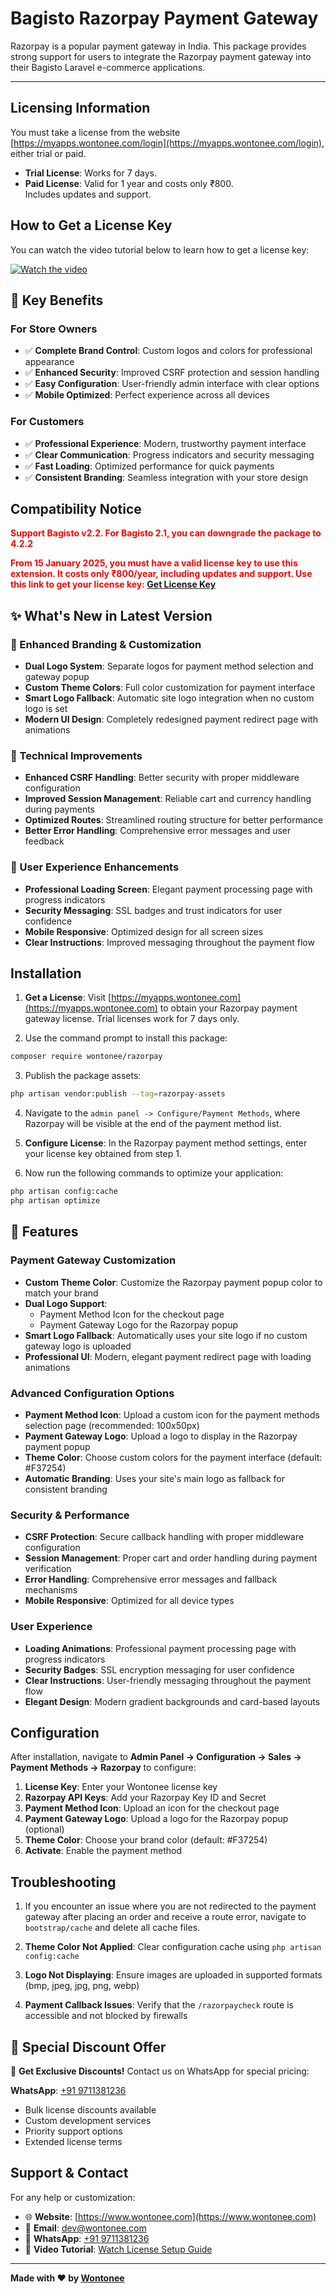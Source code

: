 # Bagisto Razorpay Payment Gateway
Razorpay is a popular payment gateway in India. This package provides strong support for users to integrate the Razorpay payment gateway into their Bagisto Laravel e-commerce applications.

---

## Licensing Information

You must take a license from the website [https://myapps.wontonee.com/login](https://myapps.wontonee.com/login), either trial or paid.

- **Trial License**: Works for 7 days.
- **Paid License**: Valid for 1 year and costs only ₹800.  
  Includes updates and support.

## How to Get a License Key

You can watch the video tutorial below to learn how to get a license key:

[![Watch the video](https://img.youtube.com/vi/E4NTZ4TyM5M/0.jpg)](https://youtu.be/E4NTZ4TyM5M?si=uIUXfeaj0ttH7VhC)

## 🎯 Key Benefits

### For Store Owners
- ✅ **Complete Brand Control**: Custom logos and colors for professional appearance
- ✅ **Enhanced Security**: Improved CSRF protection and session handling
- ✅ **Easy Configuration**: User-friendly admin interface with clear options
- ✅ **Mobile Optimized**: Perfect experience across all devices

### For Customers
- ✅ **Professional Experience**: Modern, trustworthy payment interface
- ✅ **Clear Communication**: Progress indicators and security messaging
- ✅ **Fast Loading**: Optimized performance for quick payments
- ✅ **Consistent Branding**: Seamless integration with your store design


## Compatibility Notice
**<span style="color:red;">Support Bagisto v2.2. For Bagisto 2.1, you can downgrade the package to 4.2.2</span>**

**<span style="color:red;">From 15 January 2025, you must have a valid license key to use this extension. It costs only ₹800/year, including updates and support. Use this link to get your license key: [Get License Key](https://pages.razorpay.com/pl_PcXc750AtzmCEE/view)</span>**

## ✨ What's New in Latest Version

### 🎨 Enhanced Branding & Customization
- **Dual Logo System**: Separate logos for payment method selection and gateway popup
- **Custom Theme Colors**: Full color customization for payment interface
- **Smart Logo Fallback**: Automatic site logo integration when no custom logo is set
- **Modern UI Design**: Completely redesigned payment redirect page with animations

### 🔧 Technical Improvements
- **Enhanced CSRF Handling**: Better security with proper middleware configuration
- **Improved Session Management**: Reliable cart and currency handling during payments
- **Optimized Routes**: Streamlined routing structure for better performance
- **Better Error Handling**: Comprehensive error messages and user feedback

### 📱 User Experience Enhancements
- **Professional Loading Screen**: Elegant payment processing page with progress indicators
- **Security Messaging**: SSL badges and trust indicators for user confidence
- **Mobile Responsive**: Optimized design for all screen sizes
- **Clear Instructions**: Improved messaging throughout the payment flow

## Installation

1. **Get a License**: Visit [https://myapps.wontonee.com](https://myapps.wontonee.com) to obtain your Razorpay payment gateway license. Trial licenses work for 7 days only.

2. Use the command prompt to install this package:
```sh
composer require wontonee/razorpay
```

3. Publish the package assets:
```sh
php artisan vendor:publish --tag=razorpay-assets
```

4. Navigate to the `admin panel -> Configure/Payment Methods`, where Razorpay will be visible at the end of the payment method list.

5. **Configure License**: In the Razorpay payment method settings, enter your license key obtained from step 1.

6. Now run the following commands to optimize your application:
```sh
php artisan config:cache
php artisan optimize
```

## 🚀 Features

### Payment Gateway Customization
- **Custom Theme Color**: Customize the Razorpay payment popup color to match your brand
- **Dual Logo Support**: 
  - Payment Method Icon for the checkout page
  - Payment Gateway Logo for the Razorpay popup
- **Smart Logo Fallback**: Automatically uses your site logo if no custom gateway logo is uploaded
- **Professional UI**: Modern, elegant payment redirect page with loading animations

### Advanced Configuration Options
- **Payment Method Icon**: Upload a custom icon for the payment methods selection page (recommended: 100x50px)
- **Payment Gateway Logo**: Upload a logo to display in the Razorpay payment popup
- **Theme Color**: Choose custom colors for the payment interface (default: #F37254)
- **Automatic Branding**: Uses your site's main logo as fallback for consistent branding

### Security & Performance
- **CSRF Protection**: Secure callback handling with proper middleware configuration
- **Session Management**: Proper cart and order handling during payment verification
- **Error Handling**: Comprehensive error messages and fallback mechanisms
- **Mobile Responsive**: Optimized for all device types

### User Experience
- **Loading Animations**: Professional payment processing page with progress indicators
- **Security Badges**: SSL encryption messaging for user confidence
- **Clear Instructions**: User-friendly messaging throughout the payment flow
- **Elegant Design**: Modern gradient backgrounds and card-based layouts

## Configuration

After installation, navigate to **Admin Panel → Configuration → Sales → Payment Methods → Razorpay** to configure:

1. **License Key**: Enter your Wontonee license key
2. **Razorpay API Keys**: Add your Razorpay Key ID and Secret
3. **Payment Method Icon**: Upload an icon for the checkout page
4. **Payment Gateway Logo**: Upload a logo for the Razorpay popup (optional)
5. **Theme Color**: Choose your brand color (default: #F37254)
6. **Activate**: Enable the payment method

## Troubleshooting

1. If you encounter an issue where you are not redirected to the payment gateway after placing an order and receive a route error, navigate to `bootstrap/cache` and delete all cache files.

2. **Theme Color Not Applied**: Clear configuration cache using `php artisan config:cache`

3. **Logo Not Displaying**: Ensure images are uploaded in supported formats (bmp, jpeg, jpg, png, webp)

4. **Payment Callback Issues**: Verify that the `/razorpaycheck` route is accessible and not blocked by firewalls

## 💬 Special Discount Offer

🎉 **Get Exclusive Discounts!** Contact us on WhatsApp for special pricing:

**WhatsApp**: [+91 9711381236](https://wa.me/919711381236)

- Bulk license discounts available
- Custom development services
- Priority support options
- Extended license terms

## Support & Contact

For any help or customization:
- 🌐 **Website**: [https://www.wontonee.com](https://www.wontonee.com)
- 📧 **Email**: [dev@wontonee.com](mailto:dev@wontonee.com)
- 💬 **WhatsApp**: [+91 9711381236](https://wa.me/919711381236)
- 🎥 **Video Tutorial**: [Watch License Setup Guide](https://youtu.be/E4NTZ4TyM5M?si=uIUXfeaj0ttH7VhC)

---

**Made with ❤️ by [Wontonee](https://www.wontonee.com)**
